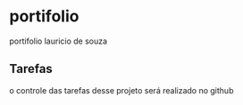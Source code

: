 # portifolio
portifolio lauricio de souza


## Tarefas
o controle das tarefas desse projeto será realizado no github